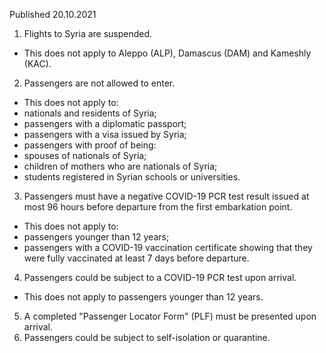 Published 20.10.2021
1. Flights to Syria are suspended.
- This does not apply to Aleppo (ALP), Damascus (DAM) and Kameshly (KAC).
2. Passengers are not allowed to enter.
- This does not apply to:
- nationals and residents of Syria;
- passengers with a diplomatic passport;
- passengers with a visa issued by Syria;
- passengers with proof of being:
- spouses of nationals of Syria;
- children of mothers who are nationals of Syria;
- students registered in Syrian schools or universities.
3. Passengers must have a negative COVID-19 PCR test result issued at most 96 hours before departure from the first embarkation point.
- This does not apply to:
- passengers younger than 12 years;
- passengers with a COVID-19 vaccination certificate showing that they were fully vaccinated at least 7 days before departure.
4. Passengers could be subject to a COVID-19 PCR test upon arrival.
- This does not apply to passengers younger than 12 years.
5. A completed "Passenger Locator Form" (PLF) must be presented upon arrival.
6. Passengers could be subject to self-isolation or quarantine.